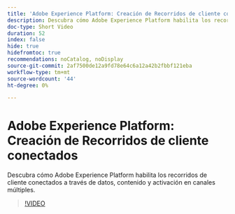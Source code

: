 ```yaml
---
title: 'Adobe Experience Platform: Creación de Recorridos de cliente conectados'
description: Descubra cómo Adobe Experience Platform habilita los recorridos de cliente conectados a través de datos, contenido y activación en canales múltiples.
doc-type: Short Video
duration: 52
index: false
hide: true
hidefromtoc: true
recommendations: noCatalog, noDisplay
source-git-commit: 2af7500de12a9fd78e64c6a12a42b2fbbf121eba
workflow-type: tm+mt
source-wordcount: '44'
ht-degree: 0%

---
```



# Adobe Experience Platform: Creación de Recorridos de cliente conectados

Descubra cómo Adobe Experience Platform habilita los recorridos de cliente conectados a través de datos, contenido y activación en canales múltiples.

<!-- 62_S655_3442541_51_adobe-experience-platform-building-connected-customer-journeys -->
>[!VIDEO](https://video.tv.adobe.com/v/3458326/?learn=on&enablevpops=true)
